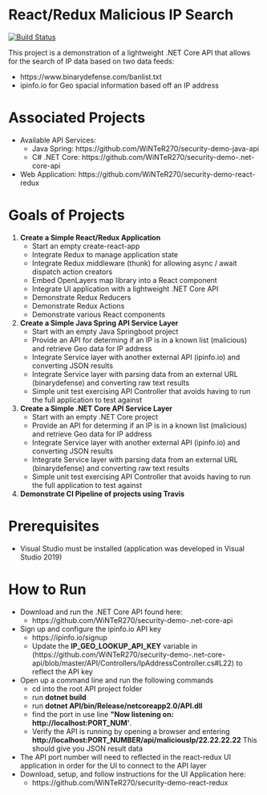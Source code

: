 # React/Redux Malicious IP Search

[![Build Status](https://travis-ci.com/WiNTeR270/security-demo-.net-core-api.svg?branch=master)](https://travis-ci.com/WiNTeR270/security-demo-.net-core-api)

This project is a demonstration of a lightweight .NET Core API that allows for the search of IP data based on two data feeds:
<ul>
    <li>https://www.binarydefense.com/banlist.txt</li>
    <li>ipinfo.io for Geo spacial information based off an IP address</li>
</ul>

# Associated Projects
<ul>
    <li>
        Available API Services:
        <ul>
            <li>Java Spring: https://github.com/WiNTeR270/security-demo-java-api</li>
            <li>C# .NET Core: https://github.com/WiNTeR270/security-demo-.net-core-api</li>
        </ul>
    </li>
    <li>Web Application: https://github.com/WiNTeR270/security-demo-react-redux </li>
</ul>

# Goals of Projects
<ol>
    <li><strong>Create a Simple React/Redux Application</strong>
    <ul>
        <li>Start an empty create-react-app</li>
        <li>Integrate Redux to manage application state</li>
        <li>Integrate Redux middleware (thunk) for allowing async / await dispatch action creators</li>
        <li>Embed OpenLayers map library into a React component</li>
        <li>Integrate UI application with a lightweight .NET Core API</li>
        <li>Demonstrate Redux Reducers</li>
        <li>Demonstrate Redux Actions</li>
        <li>Demonstrate various React components</li>
    </ul>
    </li>
    <li><strong>Create a Simple Java Spring API Service Layer</strong>
    <ul>
        <li>Start with an empty Java Springboot project</li>
        <li>Provide an API for determing if an IP is in a known list (malicious) and retrieve Geo data for IP address</li>
        <li>Integrate Service layer with another external API (ipinfo.io) and converting JSON results</li>
        <li>Integrate Service layer with parsing data from an external URL (binarydefense) and converting raw text results</li>
        <li>Simple unit test exercising API Controller that avoids having to run the full application to test against</li>
        </ul>
    </li>
    <li><strong>Create a Simple .NET Core API Service Layer</strong>
    <ul>
        <li>Start with an empty .NET Core project</li>
        <li>Provide an API for determing if an IP is in a known list (malicious) and retrieve Geo data for IP address</li>
        <li>Integrate Service layer with another external API (ipinfo.io) and converting JSON results</li>
        <li>Integrate Service layer with parsing data from an external URL (binarydefense) and converting raw text results</li>
        <li>Simple unit test exercising API Controller that avoids having to run the full application to test against</li>
        </ul>
    </li>
    <li><strong>Demonstrate CI Pipeline of projects using Travis</strong></li>
</ol>

# Prerequisites
<ul>
    <li>Visual Studio must be installed (application was developed in Visual Studio 2019)</li>
</ul>

# How to Run

<ul>
    <li>Download and run the .NET Core API found here:
    <ul>
        <li>https://github.com/WiNTeR270/security-demo-.net-core-api</li>
    </ul>
    </li>
    <li>Sign up and configure the ipinfo.io API key
        <ul>
            <li>https://ipinfo.io/signup</li>
            <li>Update the <b>IP_GEO_LOOKUP_API_KEY</b> variable in (https://github.com/WiNTeR270/security-demo-.net-core-api/blob/master/API/Controllers/IpAddressController.cs#L22) to reflect the API key</li>
        </ul>
    </li>
    <li>Open up a command line and run the following commands
        <ul>
            <li>cd into the root API project folder</li>
            <li>run <b>dotnet build</b></li>
            <li>run <b>dotnet API/bin/Release/netcoreapp2.0/API.dll</b></li>
            <li>find the port in use line <b>"Now listening on: http://localhost:PORT_NUM'</b>.</li>
            <li>Verify the API is running by opening a browser and entering <b>http://localhost:PORT_NUMBER/api/maliciousIp/22.22.22.22</b> This should give you JSON result data
            </li>
        </ul>
    </li>
    <li>The API port number will need to reflected in the react-redux UI application in order for the UI to connect to the API layer</li>
    <li>Download, setup, and follow instructions for the UI Application here: 
        <ul>
            <li>https://github.com/WiNTeR270/security-demo-react-redux</li>
        </ul>
    </li>
</ul>
